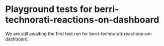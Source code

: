 # Playground tests for berri-technorati-reactions-on-dashboard
We are still awaiting the first test run for berri-technorati-reactions-on-dashboard.
